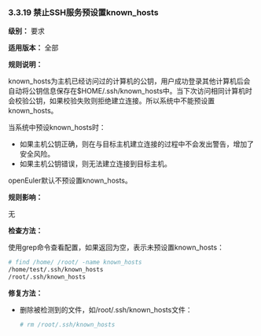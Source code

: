 ### 3.3.19 禁止SSH服务预设置known_hosts

**级别：** 要求

**适用版本：** 全部

**规则说明：** 

known_hosts为主机已经访问过的计算机的公钥，用户成功登录其他计算机后会自动将公钥信息保存在$HOME/.ssh/known_hosts中。当下次访问相同计算机时会校验公钥，如果校验失败则拒绝建立连接。所以系统中不能预设置known_hosts。

当系统中预设known_hosts时：

- 如果主机公钥正确，则在与目标主机建立连接的过程中不会发出警告，增加了安全风险。
- 如果主机公钥错误，则无法建立连接到目标主机。

openEuler默认不预设置known_hosts。

**规则影响：**

无

**检查方法：**

使用grep命令查看配置，如果返回为空，表示未预设置known_hosts：

```bash
# find /home/ /root/ -name known_hosts 
/home/test/.ssh/known_hosts
/root/.ssh/known_hosts
```

**修复方法：**

- 删除被检测到的文件，如/root/.ssh/known_hosts文件：

  ```bash
  # rm /root/.ssh/known_hosts
  ```